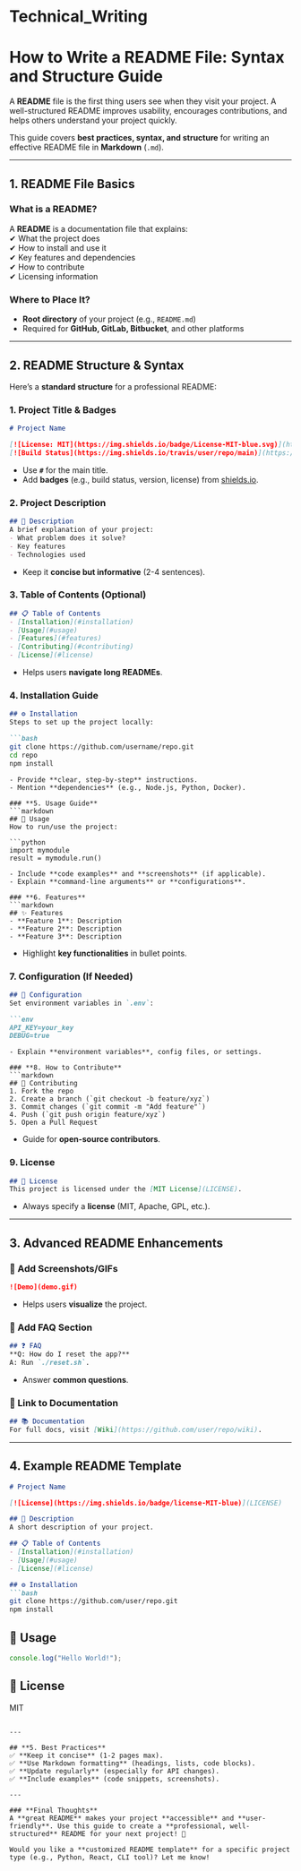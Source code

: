 # Technical_Writing
# **How to Write a README File: Syntax and Structure Guide**  

A **README** file is the first thing users see when they visit your project. A well-structured README improves usability, encourages contributions, and helps others understand your project quickly.  

This guide covers **best practices, syntax, and structure** for writing an effective README file in **Markdown** (`.md`).  

---

## **1. README File Basics**  
### **What is a README?**  
A **README** is a documentation file that explains:  
✔ What the project does  
✔ How to install and use it  
✔ Key features and dependencies  
✔ How to contribute  
✔ Licensing information  

### **Where to Place It?**  
- **Root directory** of your project (e.g., `README.md`)  
- Required for **GitHub, GitLab, Bitbucket**, and other platforms  

---

## **2. README Structure & Syntax**  
Here’s a **standard structure** for a professional README:  

### **1. Project Title & Badges**  
```markdown
# Project Name  

[![License: MIT](https://img.shields.io/badge/License-MIT-blue.svg)](https://opensource.org/licenses/MIT)  
[![Build Status](https://img.shields.io/travis/user/repo/main)](https://travis-ci.org/user/repo)  
```
- Use **`#`** for the main title.  
- Add **badges** (e.g., build status, version, license) from [shields.io](https://shields.io/).  

### **2. Project Description**  
```markdown
## 📝 Description  
A brief explanation of your project:  
- What problem does it solve?  
- Key features  
- Technologies used  
```
- Keep it **concise but informative** (2-4 sentences).  

### **3. Table of Contents (Optional)**  
```markdown
## 📋 Table of Contents  
- [Installation](#installation)  
- [Usage](#usage)  
- [Features](#features)  
- [Contributing](#contributing)  
- [License](#license)  
```
- Helps users **navigate long READMEs**.  

### **4. Installation Guide**  
```markdown
## ⚙️ Installation  
Steps to set up the project locally:  

```bash
git clone https://github.com/username/repo.git  
cd repo  
npm install  
```
```
- Provide **clear, step-by-step** instructions.  
- Mention **dependencies** (e.g., Node.js, Python, Docker).  

### **5. Usage Guide**  
```markdown
## 🚀 Usage  
How to run/use the project:  

```python
import mymodule  
result = mymodule.run()  
```
```
- Include **code examples** and **screenshots** (if applicable).  
- Explain **command-line arguments** or **configurations**.  

### **6. Features**  
```markdown
## ✨ Features  
- **Feature 1**: Description  
- **Feature 2**: Description  
- **Feature 3**: Description  
```
- Highlight **key functionalities** in bullet points.  

### **7. Configuration (If Needed)**  
```markdown
## 🔧 Configuration  
Set environment variables in `.env`:  

```env
API_KEY=your_key  
DEBUG=true  
```
```
- Explain **environment variables**, config files, or settings.  

### **8. How to Contribute**  
```markdown
## 🤝 Contributing  
1. Fork the repo  
2. Create a branch (`git checkout -b feature/xyz`)  
3. Commit changes (`git commit -m "Add feature"`)  
4. Push (`git push origin feature/xyz`)  
5. Open a Pull Request  
```
- Guide for **open-source contributors**.  

### **9. License**  
```markdown
## 📜 License  
This project is licensed under the [MIT License](LICENSE).  
```
- Always specify a **license** (MIT, Apache, GPL, etc.).  

---

## **3. Advanced README Enhancements**  
### **📌 Add Screenshots/GIFs**  
```markdown
![Demo](demo.gif)  
```
- Helps users **visualize** the project.  

### **📌 Add FAQ Section**  
```markdown
## ❓ FAQ  
**Q: How do I reset the app?**  
A: Run `./reset.sh`.  
```
- Answer **common questions**.  

### **📌 Link to Documentation**  
```markdown
## 📚 Documentation  
For full docs, visit [Wiki](https://github.com/user/repo/wiki).  
```

---

## **4. Example README Template**  
```markdown
# Project Name  

[![License](https://img.shields.io/badge/license-MIT-blue)](LICENSE)  

## 📝 Description  
A short description of your project.  

## 📋 Table of Contents  
- [Installation](#installation)  
- [Usage](#usage)  
- [License](#license)  

## ⚙️ Installation  
```bash
git clone https://github.com/user/repo.git  
npm install  
```

## 🚀 Usage  
```javascript
console.log("Hello World!");  
```

## 📜 License  
MIT  
```

---

## **5. Best Practices**  
✅ **Keep it concise** (1-2 pages max).  
✅ **Use Markdown formatting** (headings, lists, code blocks).  
✅ **Update regularly** (especially for API changes).  
✅ **Include examples** (code snippets, screenshots).  

---

### **Final Thoughts**  
A **great README** makes your project **accessible** and **user-friendly**. Use this guide to create a **professional, well-structured** README for your next project! 🚀  

Would you like a **customized README template** for a specific project type (e.g., Python, React, CLI tool)? Let me know!
